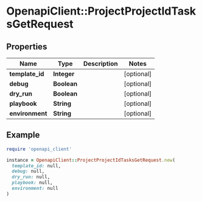 # OpenapiClient::ProjectProjectIdTasksGetRequest

## Properties

| Name | Type | Description | Notes |
| ---- | ---- | ----------- | ----- |
| **template_id** | **Integer** |  | [optional] |
| **debug** | **Boolean** |  | [optional] |
| **dry_run** | **Boolean** |  | [optional] |
| **playbook** | **String** |  | [optional] |
| **environment** | **String** |  | [optional] |

## Example

```ruby
require 'openapi_client'

instance = OpenapiClient::ProjectProjectIdTasksGetRequest.new(
  template_id: null,
  debug: null,
  dry_run: null,
  playbook: null,
  environment: null
)
```

